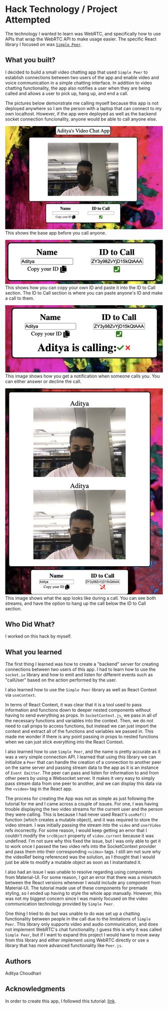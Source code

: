 # Hack Technology / Project Attempted
The technology I wanted to learn was WebRTC, and specifically how to use APIs that wrap the WebRTC API to make usage easier. The specific React library I focused on was [`Simple Peer`](https://github.com/feross/simple-peer).

## What you built? 

I decided to build a small video chatting app that used `Simple Peer` to establish connections between two users of the app and enable video and voice communication in a simple chatting interface. In addition to video chatting functionality, the app also notifies a user when they are being called and allows a user to pick up, hang up, and end a call. 

The pictures below demonstrate me calling myself because this app is not deployed anywhere so I am the person with a laptop that can connect to my own localhost. However, if the app were deployed as well as the backend socket connection funcionality, anyone would be able to call anyone else. 

![](./images/basic.png)
This shows the base app before you call anyone.

![](./images/call.png)
This shows how you can copy your own ID and paste it into the ID to Call section. The ID to Call section is where you can paste anyone's ID and make a call to them.

![](./images/pickup.png)
This image shows how you get a notification when someone calls you. You can either answer or decline the call.

![](./images/duringcall.png)
This image shows what the app looks like during a call. You can see both streams, and have the option to hang up the call below the ID to Call section. 

## Who Did What?

I worked on this hack by myself. 

## What you learned

The first thing I learned was how to create a "backend" server for creating connections between two users of this app. I had to learn how to use the `socket.io` library and how to emit and listen for different events such as "callUser" based on the action performed by the user. 

I also learned how to use the `Simple Peer` library as well as React Context via `useContext`. 

In terms of React Context, it was clear that it is a tool used to pass information and functions down to deeper nested components without having to send everything as props. In `SocketContext.js`, we pass in all of the necessary functions and variables into the context. Then, we do not need to call props to access functions, but instead we can just import the context and extract all of the functions and variables we passed in. This made me wonder if there is any point passing in props to nested functions when we can just stick everything into the React Context. 

I also learned how to use `Simple Peer`, and the name is pretty accurate as it was a very simple connection API. I learned that using this library we can initialize a `Peer` that can handle the creation of a connection to another peer on the same server and passing stream data to the app as it is an instance of `Event Emitter`. The peer can pass and listen for information to and from other peers by using a Websocket server. It makes it very easy to simply pass stream data from one peer to another, and we can display this data via the `<video>` tag in the React app. 

The process for creating the App was not as simple as just following the tutorial for me and I came across a couple of issues. For one, I was having trouble displaying the two video streams for the current user and the person they were calling. This is because I had never used React's `useRef()` function (which creates a mutable object), and it was required to store the video stream. I was initially passing the stream into the `video` and `userVideo` refs incorrectly. For some reason, I would keep getting an error that I couldn't modify the `srcObject` property of `video.current` because it was undefined. I'm not sure why this fixed the issue, but I was only able to get it to work once I passed the two video refs into the SocketContext provider and pass them into their corresponding `<video>` tags. I still am not sure why the videoRef being referenced was the solution, as I thought that I would just be able to modify a mutable object as soon as I instantiated it. 

I also had an issue I was unable to resolve regarding using components from Material-UI. For some reason, I got an error that there was a mismatch between the React versions whenever I would include any component from Material-UI. The tutorial made use of these components for premade styling, so I ended up having to style the whole app manually. However, this was not my biggest concern since I was mainly focused on the video communication technology provided by `Simple Peer`. 

One thing I tried to do but was unable to do was set up a chatting functionality between people in the call due to the limitations of `Simple Peer`. This library only supports video and audio communication, and does not implement WebRTC's chat functionality. I guess this is why it was called `Simple Peer`, but if I want to expand this project I would have to move away from this library and either implement using WebRTC directly or use a library that has more advanced functionality like `Peer.js`.  

## Authors

Aditya Choudhari

## Acknowledgments

In order to create this app, I followed this tutorial: [link](https://www.youtube.com/watch?v=oxFr7we3LC8&ab_channel=JavaScriptMastery).
